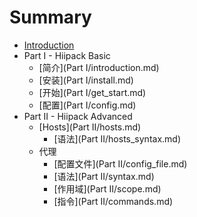# Summary

* [Introduction](README.md)
* Part I - Hiipack Basic
    * [简介](Part I/introduction.md)
    * [安装](Part I/install.md)
    * [开始](Part I/get_start.md)
    * [配置](Part I/config.md)
* Part II - Hiipack Advanced
    * [Hosts](Part II/hosts.md)
        * [语法](Part II/hosts_syntax.md)
    * 代理
        * [配置文件](Part II/config_file.md)
        * [语法](Part II/syntax.md)
        * [作用域](Part II/scope.md)
        * [指令](Part II/commands.md)


